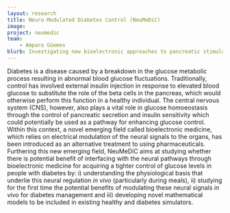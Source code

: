 ```yaml
---
layout: research
title: Neuro-Modulated Diabetes Control (NeuMeDiC)
image:
project: neumedic
team:
    - Amparo Güemes
blurb: Investigating new bioelectronic approaches to pancreatic stimulation for diabetes control.
---
```


Diabetes is a disease caused by a breakdown in the glucose metabolic process resulting in abnormal blood glucose fluctuations. Traditionally, control has involved external insulin injection in response to elevated blood glucose to substitute the role of the beta cells in the pancreas, which would otherwise perform this function in a healthy individual. The central nervous system (CNS), however, also plays a vital role in glucose homoeostasis through the control of pancreatic secretion and insulin sensitivity which could potentially be used as a pathway for enhancing glucose control. Within this context, a novel emerging field called bioelectronic medicine, which relies on electrical modulation of the neural signals to the organs, has been introduced as an alternative treatment to using pharmaceuticals. Furthering this new emerging field, NeuMeDiC aims at studying whether there is potential benefit of interfacing with the neural pathways through bioelectronic medicine for acquiring a tighter control of glucose levels in people with diabetes by: i) understanding the physiological basis that underlie this neural regulation _in vivo_ (particularly during meals), ii) studying for the first time the potential benefits of modulating these neural signals _in vivo_ for diabetes management and iii) developing novel mathematical models to be included in existing healthy and diabetes simulators.
